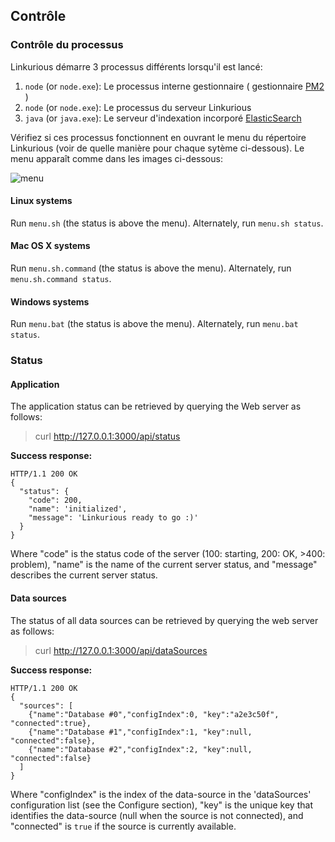 ## Contrôle

### Contrôle du processus

Linkurious démarre 3 processus différents lorsqu'il est lancé:
1. `node` (or `node.exe`): Le processus interne gestionnaire ( gestionnaire [PM2](https://github.com/Unitech/pm2) )  
2. `node` (or `node.exe`): Le processus du serveur Linkurious
3. `java` (or `java.exe`): Le serveur d'indexation incorporé [ElasticSearch](https://www.elastic.co/) 

Vérifiez si ces processus fonctionnent en ouvrant le menu du répertoire Linkurious (voir de quelle manière pour chaque sytème ci-dessous). Le menu apparaît comme dans les images ci-dessous:


![menu](Menu.png)


#### Linux systems

Run `menu.sh` (the status is above the menu). Alternately, run `menu.sh status`.

#### Mac OS X systems

Run `menu.sh.command` (the status is above the menu). Alternately, run `menu.sh.command status`.

#### Windows systems

Run `menu.bat` (the status is above the menu). Alternately, run `menu.bat status`.

### Status

#### Application

The application status can be retrieved by querying the Web server as follows:

> curl http://127.0.0.1:3000/api/status

**Success response:**

```
HTTP/1.1 200 OK
{
  "status": {
    "code": 200,
    "name": 'initialized',
    "message": 'Linkurious ready to go :)'
  }
}
```

Where "code" is the status code of the server (100: starting, 200: OK, >400: problem), "name" is the name of the current server status, and "message" describes the current server status.

#### Data sources

The status of all data sources can be retrieved by querying the web server as follows:

> curl http://127.0.0.1:3000/api/dataSources

**Success response:**

```
HTTP/1.1 200 OK
{
  "sources": [
    {"name":"Database #0","configIndex":0, "key":"a2e3c50f", "connected":true},
    {"name":"Database #1","configIndex":1, "key":null, "connected":false},
    {"name":"Database #2","configIndex":2, "key":null, "connected":false}
  ]
}
```

Where "configIndex" is the index of the data-source in the 'dataSources' configuration list (see the Configure section), "key" is the unique key that identifies the data-source (null when the source is not connected), and "connected" is `true` if the source is currently available.
